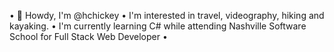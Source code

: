 • 👋 Howdy, I'm @hchickey
• I'm interested in travel, videography, hiking and kayaking.
• I'm currently learning C# while attending Nashville Software School for Full Stack Web Developer
• 

<!--
**hchickey/HCHICKEY** is a ✨ _special_ ✨ repository because its `README.md` (this file) appears on your GitHub profile.

Here are some ideas to get you started:

- 🔭 I’m currently working on ...
- 🌱 I’m currently learning ...
- 👯 I’m looking to collaborate on ...
- 🤔 I’m looking for help with ...
- 💬 Ask me about ...
- 📫 How to reach me: ...
- 😄 Pronouns: ...
- ⚡ Fun fact: ...
-->
